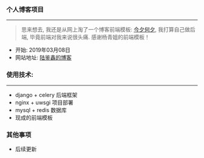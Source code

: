 ### 个人博客项目

---

> 思来想去, 我还是从网上淘了一个博客前端模板: [今夕何夕](https://www.yangqq.com), 我打算自己做后端, 毕竟前端对我来说很头痛.
感谢杨青姐的前端模板！

- 开始: 2019年03月08日
- 网站地址: [陆鉴鑫的博客](https://www.lujianxin.com)

### 使用技术:

---

- django + celery 后端框架
- nginx + uwsgi 项目部署
- mysql + redis 数据库
- 现成的前端模板

### 其他事项

- 后续更新

